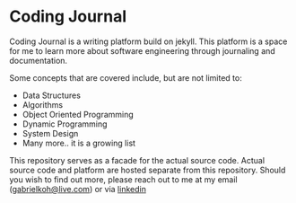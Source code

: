 # Coding Journal

Coding Journal is a writing platform build on jekyll. This platform is a space for me to learn more about software engineering through journaling and documentation.

Some concepts that are covered include, but are not limited to:

- Data Structures
- Algorithms
- Object Oriented Programming
- Dynamic Programming
- System Design
- Many more.. it is a growing list

This repository serves as a facade for the actual source code. Actual source code and platform are hosted separate from this repository. Should you wish to find out more, please reach out to me at my email (gabrielkoh@live.com) or via [linkedin](https://www.linkedin.com/in/gabrielkohzm)


